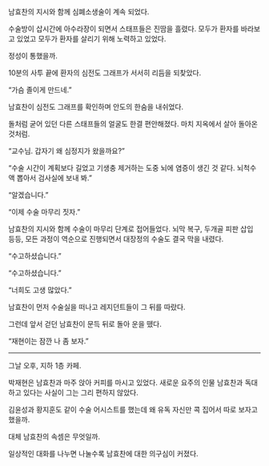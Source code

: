 남효찬의 지시와 함께 심폐소생술이 계속 되었다.

수술방이 삽시간에 아수라장이 되면서 스태프들은 진땀을 흘렸다. 모두가 환자를 바라보고 있었고 모두가 환자를 살리기 위해 노력하고 있었다.

정성이 통했을까.

10분의 사투 끝에 환자의 심전도 그래프가 서서히 리듬을 되찾았다.

“가슴 졸이게 만드네.”

남효찬이 심전도 그래프를 확인하며 안도의 한숨을 내쉬었다.

돌처럼 굳어 있던 다른 스태프들의 얼굴도 한결 편안해졌다. 마치 지옥에서 살아 돌아온 것처럼.

“교수님. 갑자기 왜 심정지가 왔을까요?”

“수술 시간이 계획보다 길었고 기생충 제거하는 도중 뇌에 염증이 생긴 것 같다. 뇌척수액 뽑아서 검사실에 보내 봐.”

“알겠습니다.”

“이제 수술 마무리 짓자.”

남효찬의 지시와 함께 수술이 마무리 단계로 접어들었다. 뇌막 복구, 두개골 피판 삽입 등등, 모든 과정이 역순으로 진행되면서 대장정의 수술도 결국 막을 내렸다.

“수고하셨습니다.”

“수고하셨습니다.”

“너희도 고생 많았다.”

남효찬이 먼저 수술실을 떠나고 레지던트들이 그 뒤를 따랐다.

그런데 앞서 걷던 남효찬이 문득 뒤로 돌아 운을 뗐다.

“재현이는 잠깐 나 좀 보자.”

* * *

그날 오후, 지하 1층 카페.

박재현은 남효찬과 마주 앉아 커피를 마시고 있었다. 새로운 요주의 인물 남효찬과 독대하고 있다는 사실이 그는 그리 편하지 않았다.

김윤성과 황지훈도 같이 수술 어시스트를 했는데 왜 유독 자신만 콕 집어서 따로 보자고 했을까.

대체 남효찬의 속셈은 무엇일까.

일상적인 대화를 나누면 나눌수록 남효찬에 대한 의구심이 커졌다.